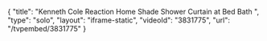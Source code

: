 {
    "title": "Kenneth Cole Reaction Home Shade Shower Curtain at Bed Bath ",
    "type": "solo",
    "layout": "iframe-static",
    "videoId": "3831775",
    "url": "\/tvpembed\/3831775"
}
